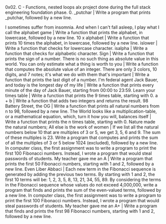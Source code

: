 0x02. C - Functions, nested loops alx project done during the full stack engineering foundation phase. 0. _putchar | Write a program that prints _putchar, followed by a new line.

I sometimes suffer from insomnia. And when I can't fall asleep, I play what I call the alphabet game | Write a function that prints the alphabet, in lowercase, followed by a new line.
10 x alphabet | Write a function that prints 10 times the alphabet, in lowercase, followed by a new line.
islower | Write a function that checks for lowercase character.
isalpha | Write a function that checks for alphabetic character.
Sign | Write a function that prints the sign of a number.
There is no such thing as absolute value in this world. You can only estimate what a thing is worth to you | Write a function that computes the absolute value of an integer.
There are only 3 colors, 10 digits, and 7 notes; it's what we do with them that's important | Write a function that prints the last digit of a number.
I'm federal agent Jack Bauer, and today is the longest day of my life | Write a function that prints every minute of the day of Jack Bauer, starting from 00:00 to 23:59.
Learn your times table | Write a function that prints the 9 times table, starting with 0.
a + b | Write a function that adds two integers and returns the result.
98 Battery Street, the OG | Write a function that prints all natural numbers from n to 98, followed by a new line.
The World looks like a multiplication-table, or a mathematical equation, which, turn it how you will, balances itself | Write a function that prints the n times table, starting with 0.
Nature made the natural numbers; All else is the work of women | If we list all the natural numbers below 10 that are multiples of 3 or 5, we get 3, 5, 6 and 9. The sum of these multiples is 23. Write a program that computes and prints the sum of all the multiples of 3 or 5 below 1024 (excluded), followed by a new line.
In computer class, the first assignment was to write a program to print the first 100 Fibonacci numbers. Instead, I wrote a program that would steal passwords of students. My teacher gave me an A | Write a program that prints the first 50 Fibonacci numbers, starting with 1 and 2, followed by a new line.
Even Liber Abbaci | Each new term in the Fibonacci sequence is generated by adding the previous two terms. By starting with 1 and 2, the first 10 terms will be: 1, 2, 3, 5, 8, 13, 21, 34, 55, 89. By considering the terms in the Fibonacci sequence whose values do not exceed 4,000,000, write a program that finds and prints the sum of the even-valued terms, followed by a new line.
In computer class, the first assignment was to write a program to print the first 100 Fibonacci numbers. Instead, I wrote a program that would steal passwords of students. My teacher gave me an A+ | Write a program that finds and prints the first 98 Fibonacci numbers, starting with 1 and 2, followed by a new line.
